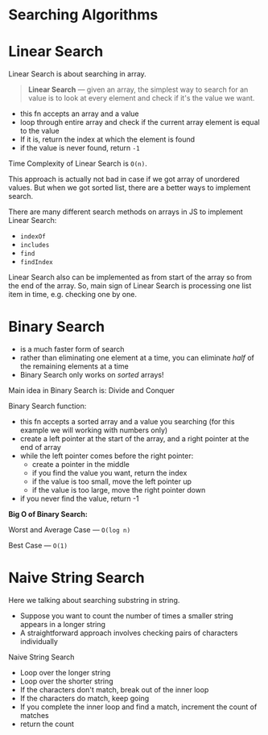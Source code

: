 # Searching Algorithms

# Linear Search

Linear Search is about searching in array.

> **Linear Search** — given an array, the simplest way to search for an value is to look at every element and check if it's the value we want.
- this fn accepts an array and a value
- loop through entire array and check if the current array element is equal to the value
- If it is, return the index at which the element is found
- if the value is never found, return `-1`

Time Complexity of Linear Search is `O(n)`.

This approach is actually not bad in case if we got array of unordered values. But when we got sorted list, there are a better ways to implement search.

There are many different search methods on arrays in JS to implement Linear Search:

- `indexOf`
- `includes`
- `find`
- `findIndex`

Linear Search also can be implemented as from start of the array so from the end of the array. So, main sign of Linear Search is processing one list item in time, e.g. checking one by one.

# Binary Search

- is a much faster form of search
- rather than eliminating one element at a time, you can eliminate *half* of the remaining elements at a time
- Binary Search only works on *sorted* arrays!

Main idea in Binary Search is: Divide and Conquer

Binary Search function:
- this fn accepts a sorted array and a value you searching (for this example we will working with numbers only)
- create a left pointer at the start of the array, and a right pointer at the end of array
- while the left pointer comes before the right pointer:
    - create a pointer in the middle
    - if you find the value you want, return the index
    - if the value is too small, move the left pointer up
    - if the value is too large, move the right pointer down
- if you never find the value, return -1

**Big O of Binary Search:**

Worst and Average Case — `O(log n)` 

Best Case — `O(1)`

# Naive String Search
Here we talking about searching substring in string. 

- Suppose you want to count the number of times a smaller string appears in a longer string
- A straightforward approach involves checking pairs of characters individually

Naive String Search

- Loop over the longer string
- Loop over the shorter string
- If the characters don't match, break out of the inner loop
- If the characters do match, keep going
- If you complete the inner loop and find a match, increment the count of matches
- return the count